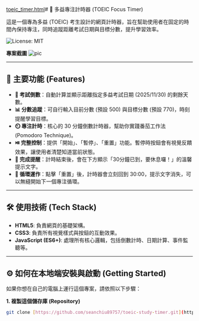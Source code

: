 [toeic_timer.html](https://github.com/user-attachments/files/22712914/toeic_timer.html)# 🎯 多益專注計時器 (TOEIC Focus Timer)

這是一個專為多益 (TOEIC) 考生設計的網頁計時器，旨在幫助使用者在固定的時間內保持專注，同時追蹤距離考試日期與目標分數，提升學習效率。

![License: MIT](https://img.shields.io/badge/License-MIT-yellow.svg)


**專案截圖**
![pic](https://github.com/user-attachments/assets/7a986c57-525a-4140-8420-250fb650e7fc)


---

## 🚀 主要功能 (Features)

* **📅 考試倒數**：自動計算並顯示距離指定多益考試日期 (2025/11/30) 的剩餘天數。
* **📊 分數追蹤**：可自行輸入目前分數 (預設 500) 與目標分數 (預設 770)，時刻提醒學習目標。
* **⏲️ 專注計時**：核心的 30 分鐘倒數計時器，幫助你實踐番茄工作法 (Pomodoro Technique)。
* **⏯️ 完整控制**：提供「開始」、「暫停」、「重置」功能。暫停時按鈕會有視覺反饋效果，讓使用者清楚知道當前狀態。
* **🔔 完成提醒**：計時結束後，會在下方顯示「30分鐘已到，要休息囉！」的溫馨提示文字。
* **🔄 循環運作**：點擊「重置」後，計時器會立刻回到 30:00，提示文字消失，可以無縫開始下一個專注循環。

---

## 🛠️ 使用技術 (Tech Stack)

* **HTML5**: 負責網頁的基礎架構。
* **CSS3**: 負責所有視覺樣式與按鈕的互動效果。
* **JavaScript (ES6+)**: 處理所有核心邏輯，包括倒數計時、日期計算、事件監聽等。

---

## ⚙️ 如何在本地端安裝與啟動 (Getting Started)

如果你想在自己的電腦上運行這個專案，請依照以下步驟：

**1. 複製這個儲存庫 (Repository)**
```bash
git clone [https://github.com/seanchiu89757/toeic-study-timer.git](https://github.com/seanchiu89757/toeic-study-timer.git)
